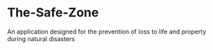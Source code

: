 # The-Safe-Zone
An application designed for the prevention of loss to life and property during natural disasters
